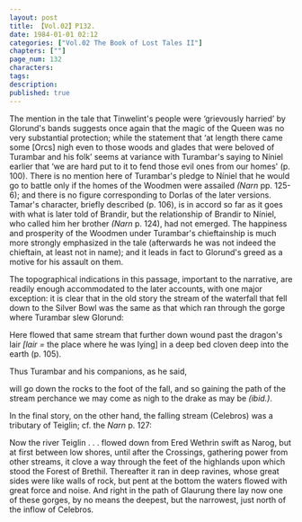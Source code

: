 ```yaml
---
layout: post
title: 【Vol.02】P132.
date: 1984-01-01 02:12
categories: ["Vol.02 The Book of Lost Tales II"]
chapters: [""]
page_num: 132
characters: 
tags: 
description: 
published: true
---
```


<p style="text-indent: 0;">
The mention in the tale that Tinwelint's people were ‘grievously harried’ by Glorund's bands suggests once again that the magic of the Queen was no very substantial protection; while the statement that ‘at length there came some [Orcs] nigh even to those woods and glades that were beloved of Turambar and his folk’ seems at variance with Turambar's saying to Níniel earlier that ‘we are hard put to it to fend those evil ones from our homes' (p. 100). There is no mention here of Turambar's pledge to Níniel that he would go to battle only if the homes of the Woodmen were assailed <I>(Narn</I> pp. 125-6); and there is no figure corresponding to Dorlas of the later versions. Tamar's character, briefly described (p. 106), is in accord so far as it goes with what is later told of Brandir, but the relationship of Brandir to Níniel, who called him her brother <I>(Narn</I> p. 124), had not emerged. The happiness and prosperity of the Woodmen under Turambar's chieftainship is much more strongly emphasized in the tale (afterwards he was not indeed the chieftain, at least not in name); and it leads in fact to Glorund's greed as a motive for his assault on them.
</p>

The topographical indications in this passage, important to the narrative, are readily enough accommodated to the later accounts, with one major exception: it is clear that in the old story the stream of the waterfall that fell down to the Silver Bowl was the same as that which ran through the gorge where Turambar slew Glorund:

Here flowed that same stream that further down wound past the dragon's lair <I>[lair =</I> the place where he was lying] in a deep bed cloven deep into the earth (p. 105).

Thus Turambar and his companions, as he said,

will go down the rocks to the foot of the fall, and so gaining the path of the stream perchance we may come as nigh to the drake as may be <I>(ibid.)</I>.

In the final story, on the other hand, the falling stream (Celebros) was a<BR>tributary of Teiglin; cf. the <I>Narn</I> p. 127:

Now the river Teiglin . . . flowed down from Ered Wethrin swift as Narog, but at first between low shores, until after the Crossings, gathering power from other streams, it clove a way through the feet of the highlands upon which stood the Forest of Brethil. Thereafter it ran in deep ravines, whose great sides were like walls of rock, but pent at the bottom the waters flowed with great force and noise. And right in the path of Glaurung there lay now one of these gorges, by no means the deepest, but the narrowest, just north of the inflow of Celebros.

